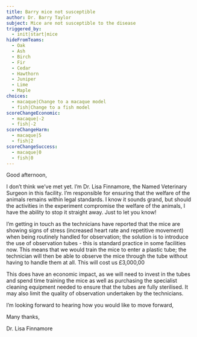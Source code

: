 ```yaml
---
title: Barry mice not susceptible
author: Dr. Barry Taylor
subject: Mice are not susceptible to the disease
triggered_by:
  - init|start|mice
hideFromTeams:
  - Oak
  - Ash
  - Birch
  - Fir
  - Cedar
  - Hawthorn
  - Juniper
  - Lime
  - Maple
choices:
  - macaque|Change to a macaque model
  - fish|Change to a fish model
scoreChangeEconomic:
  - macaque|-2
  - fish|-2
scoreChangeHarm:
  - macaque|5
  - fish|2
scoreChangeSuccess:
  - macaque|0
  - fish|0
---
```


Good afternoon,

I don’t think we’ve met yet. I’m Dr. Lisa Finnamore, the Named Veterinary Surgeon in this facility. I’m responsible for ensuring that the welfare of the animals remains within legal standards. I know it sounds grand, but should the activities in the experiment compromise the welfare of the animals, I have the ability to stop it straight away. Just to let you know!

I’m getting in touch as the technicians have reported that the mice are showing signs of stress (increased heart rate and repetitive movement) when being routinely handled for observation; the solution is to introduce the use of observation tubes - this is standard practice in some facilities now. This means that we would train the mice to enter a plastic tube; the technician will then be able to observe the mice through the tube without having to handle them at all. This will cost us £3,000,00

This does have an economic impact, as we will need to invest in the tubes and spend time training the mice as well as purchasing the specialist cleaning equipment needed to ensure that the tubes are fully sterilised. It may also limit the quality of observation undertaken by the technicians.

I’m looking forward to hearing how you would like to move forward,

Many thanks,

Dr. Lisa Finnamore
